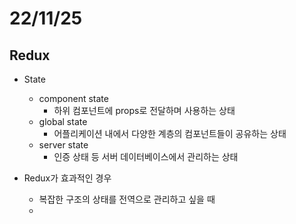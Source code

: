 # 22/11/25

## Redux

- State
	- component state
		- 하위 컴포넌트에 props로 전달하며 사용하는 상태
	- global state
		- 어플리케이션 내에서 다양한 계층의 컴포넌트들이 공유하는 상태
	- server state
		- 인증 상태 등 서버 데이터베이스에서 관리하는 상태

- Redux가 효과적인 경우
	- 복잡한 구조의 상태를 전역으로 관리하고 싶을 때
	- 